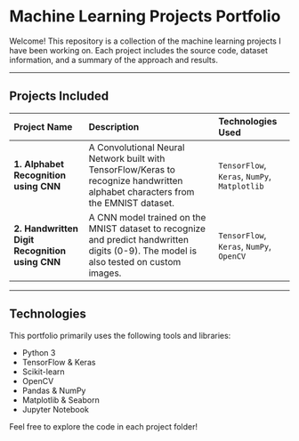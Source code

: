 # Machine Learning Projects Portfolio

Welcome! This repository is a collection of the machine learning projects I have been working on. Each project includes the source code, dataset information, and a summary of the approach and results.

---

## Projects Included

| Project Name | Description | Technologies Used |
| :--- | :--- | :--- |
| **1. Alphabet Recognition using CNN** | A Convolutional Neural Network built with TensorFlow/Keras to recognize handwritten alphabet characters from the EMNIST dataset. | `TensorFlow`, `Keras`, `NumPy`, `Matplotlib` |
| **2. Handwritten Digit Recognition using CNN** | A CNN model trained on the MNIST dataset to recognize and predict handwritten digits (0-9). The model is also tested on custom images. | `TensorFlow`, `Keras`, `NumPy`, `OpenCV` |


---

## Technologies

This portfolio primarily uses the following tools and libraries:
* Python 3
* TensorFlow & Keras
* Scikit-learn
* OpenCV
* Pandas & NumPy
* Matplotlib & Seaborn
* Jupyter Notebook

Feel free to explore the code in each project folder!
